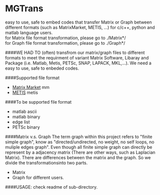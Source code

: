 # MGTrans
easy to use, safe to embed codes that transfer Matrix or Graph between different formats (such as MatrixMarket, METIS, ...) for c/c++, python and matlab language users.  
for Matrix file format transformation, please go to ./Matrix*/  
for Graph file format transformation, please go to ./Graph*/


####WE HAD TO (often)
transfrom our matrix/graph files to different formats to meet the requirment of variant Matrix Software, Libaray and Package (i.e. Matlab, Metis, PETSc, SNAP, LAPACK, MKL,...). We need a easy to use, safe to enbeded codes.


####Supported file format
* <a href="http://math.nist.gov/MatrixMarket/formats.html">Matrix Market</a>    mm
* <a href="http://people.sc.fsu.edu/~jburkardt/data/metis_graph/metis_graph.html">METIS</a>    metis


####To be supported file format
* matlab ascii
* matlab binary
* edge list
* PETSc binary


####Matrix v.s. Graph
The term graph within this project refers to "finite simple graph", know as "directed/undirected, no weight, no self loops, no muliple edges graph".
Even though all finite simple graph can directly be represent by a adjacency matrix (There are other ways, such as Laplacian Matrix). There are differences between the matrix and the graph. So we divide the transformationsinto two parts.
* Matrix
* Graph
for different users.

####USAGE:
check readme of sub-directory.


